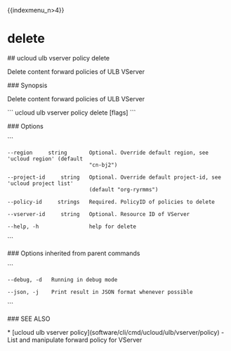 {{indexmenu_n>4}}

# delete

\#\# ucloud ulb vserver policy delete

Delete content forward policies of ULB VServer

\#\#\# Synopsis

Delete content forward policies of ULB VServer

\`\`\` ucloud ulb vserver policy delete \[flags\] \`\`\`

\#\#\# Options

\`\`\`

``` 
--region     string       Optional. Override default region, see 'ucloud region' (default
                          "cn-bj2") 
```

``` 
--project-id     string   Optional. Override default project-id, see 'ucloud project list'
                          (default "org-ryrmms") 
```

``` 
--policy-id     strings   Required. PolicyID of policies to delete 
```

``` 
--vserver-id     string   Optional. Resource ID of VServer 
```

``` 
--help, -h                help for delete 
```

\`\`\`

\#\#\# Options inherited from parent commands

\`\`\`

``` 
--debug, -d   Running in debug mode 
```

``` 
--json, -j    Print result in JSON format whenever possible 
```

\`\`\`

\#\#\# SEE ALSO

\* \[ucloud ulb vserver
policy\](software/cli/cmd/ucloud/ulb/vserver/policy) - List and
manipulate forward policy for VServer
